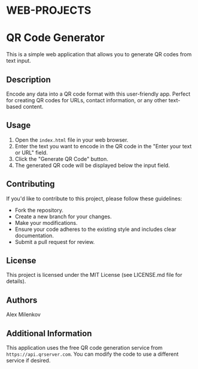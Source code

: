 # WEB-PROJECTS

# QR Code Generator

This is a simple web application that allows you to generate QR codes from text input.

## Description

Encode any data into a QR code format with this user-friendly app. Perfect for creating QR codes for URLs, contact information, or any other text-based content.

## Usage

1. Open the `index.html` file in your web browser.
2. Enter the text you want to encode in the QR code in the "Enter your text or URL" field.
3. Click the "Generate QR Code" button.
4. The generated QR code will be displayed below the input field.

## Contributing

If you'd like to contribute to this project, please follow these guidelines:

* Fork the repository.
* Create a new branch for your changes.
* Make your modifications.
* Ensure your code adheres to the existing style and includes clear documentation.
* Submit a pull request for review.

## License

This project is licensed under the MIT License (see LICENSE.md file for details).

## Authors

Alex Milenkov

## Additional Information

This application uses the free QR code generation service from `https://api.qrserver.com`. You can modify the code to use a different service if desired.

